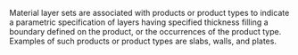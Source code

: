 Material layer sets are associated with products or product types to indicate a parametric specification of layers having specified thickness filling a boundary defined on the product, or the occurrences of the product type. Examples of such products or product types are slabs, walls, and plates.

